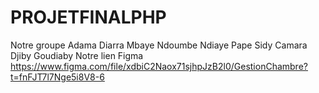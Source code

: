 # PROJETFINALPHP
Notre groupe 
Adama Diarra 
Mbaye Ndoumbe Ndiaye 
Pape Sidy Camara 
Djiby Goudiaby 
Notre lien Figma 
https://www.figma.com/file/xdbiC2Naox71sjhpJzB2l0/GestionChambre?t=fnFJT7l7Nge5i8V8-6
